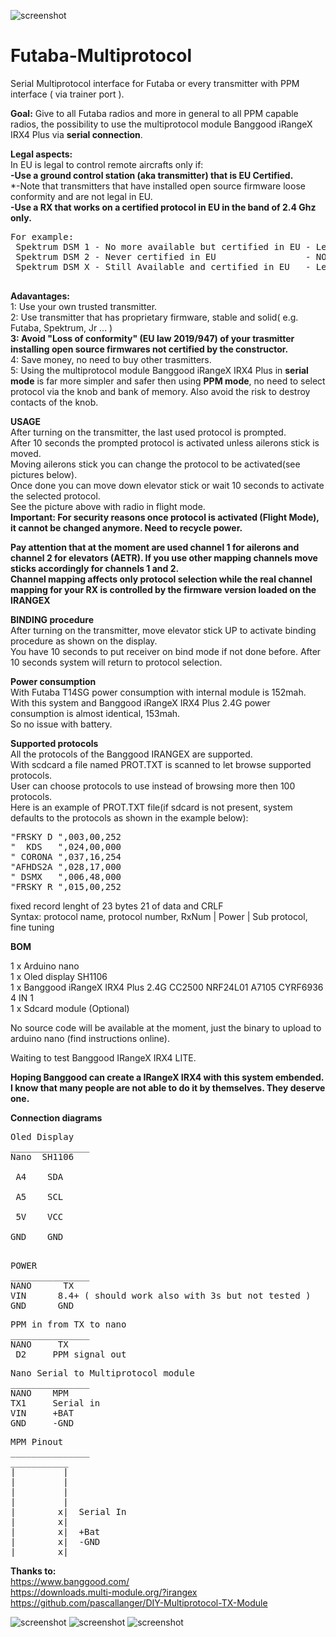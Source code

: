 ![screenshot](MPF4.png)

# Futaba-Multiprotocol
Serial Multiprotocol interface for Futaba or every transmitter with PPM interface ( via trainer port ).

**Goal:** Give to all Futaba radios and more in general to all PPM capable radios, the possibility to use the multiprotocol module Banggood iRangeX IRX4 Plus via **serial connection**.<br />

**Legal aspects:**<br />
In EU is legal to control remote aircrafts only if:<br />
**-Use a ground control station (aka transmitter) that is EU Certified.**<br />
*-Note that transmitters that have installed open source firmware loose conformity and are not legal in EU.<br />
**-Use a RX that works on a certified protocol in EU in the band of 2.4 Ghz only.**<br />
<pre>
For example:
 Spektrum DSM 1 - No more available but certified in EU - Legal to use.
 Spektrum DSM 2 - Never certified in EU                 - NOT Legal to use.
 Spektrum DSM X - Still Available and certified in EU   - Legal to use.
 
</pre>
**Adavantages:** <br />
1: Use your own trusted transmitter.<br />
2: Use transmitter that has proprietary firmware, stable and solid( e.g. Futaba, Spektrum, Jr ... )<br />
**3: Avoid "Loss of conformity" (EU law 2019/947) of your trasmitter installing open source firmwares not certified by the constructor.**<br />
4: Save money, no need to buy other trasmitters.<br />
5: Using the multiprotocol module Banggood iRangeX IRX4 Plus in **serial mode** is far more simpler and safer then using **PPM mode**, no need to select protocol via the knob and bank of memory. Also avoid the risk to destroy contacts of the knob.<br />


**USAGE**<br />
After turning on the transmitter, the last used protocol is prompted.<br />
After 10 seconds the prompted protocol is activated unless ailerons stick is moved.<br />
Moving ailerons stick you can change the protocol to be activated(see pictures below).<br />
Once done you can move down elevator stick or wait 10 seconds to activate the selected protocol.<br />
See the picture above with radio in flight mode.<br />
**Important: For security reasons once protocol is activated (Flight Mode), it cannot be changed anymore. Need to recycle power.**<br />

**Pay attention that at the moment are used channel 1 for ailerons and channel 2 for elevators (AETR). If you use other mapping channels move sticks accordingly for channels 1 and 2.**<br />
**Channel mapping affects only protocol selection while the real channel mapping for your RX is controlled by the firmware version loaded on the IRANGEX**<br />

**BINDING procedure**<br />
After turning on the transmitter, move elevator stick UP to activate binding procedure as shown on the display.<br />
You have 10 seconds to put receiver on bind mode if not done before. After 10 seconds system will return to protocol selection.<br />

**Power consumption**<br />
With Futaba T14SG power consumption with internal module is 152mah.<br />
With this system and Banggood iRangeX IRX4 Plus 2.4G power consumption is almost identical, 153mah.<br />
So no issue with battery.<br />

**Supported protocols**<br />
All the protocols of the Banggood IRANGEX are supported.<br />
With scdcard a file named PROT.TXT is scanned to let browse supported protocols.<br />
User can choose protocols to use instead of browsing more then 100 protocols.<br />
Here is an example of PROT.TXT file(if sdcard is not present, system defaults to the protocols as shown in the example below):<br />
<pre>
"FRSKY D ",003,00,252
"  KDS   ",024,00,000
" CORONA ",037,16,254
"AFHDS2A ",028,17,000
" DSMX   ",006,48,000
"FRSKY R ",015,00,252
</pre>
fixed record lenght of 23 bytes 21 of data and CRLF<br />
Syntax: protocol name, protocol number, RxNum | Power | Sub protocol, fine tuning<br />


**BOM**

1 x Arduino nano<br />
1 x Oled display SH1106<br />
1 x Banggood iRangeX IRX4 Plus 2.4G CC2500 NRF24L01 A7105 CYRF6936 4 IN 1<br />
1 x Sdcard module (Optional)<br />

No source code will be available at the moment, just the binary to upload to arduino nano (find instructions online).<br />

Waiting to test Banggood IRangeX IRX4 LITE.<br />

**Hoping Banggood can create a IRangeX IRX4 with this system embended.**<br />
**I know that many people are not able to do it by themselves. They deserve one.**<br />

**Connection diagrams**<br />
<pre>
Oled Display
_______________
Nano  SH1106<br />
 A4    SDA<br />
 A5    SCL<br />
 5V    VCC<br />
GND    GND<br />
</pre>
<pre>
POWER
_______________ 
NANO      TX
VIN      8.4+ ( should work also with 3s but not tested )
GND      GND
</pre>
<pre>
PPM in from TX to nano
_______________
NANO     TX
 D2     PPM signal out
</pre>
<pre>
Nano Serial to Multiprotocol module
_______________
NANO    MPM
TX1     Serial in
VIN     +BAT
GND     -GND
</pre>
<pre>
MPM Pinout
_______________
___________
|         |
|         |
|         |
|         |
|        x|  Serial In  
|        x|
|        x|  +Bat
|        x|  -GND 
|________x|
</pre>
**Thanks to:**<br />
https://www.banggood.com/<br />
https://downloads.multi-module.org/?irangex<br />
https://github.com/pascallanger/DIY-Multiprotocol-TX-Module<br />

![screenshot](MPF1.png)
![screenshot](MPF2.png)
![screenshot](MPF3.png)

